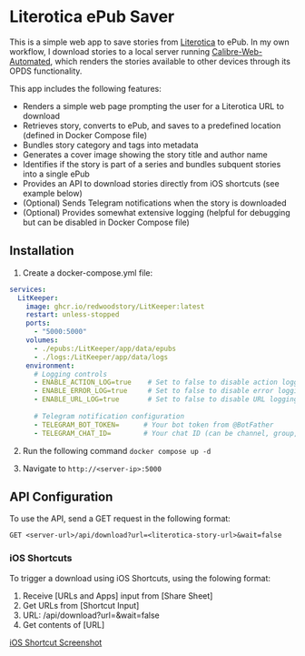 # Literotica ePub Saver

This is a simple web app to save stories from [Literotica](https://www.literotica.com) to ePub. In my own workflow, I download stories to a local server running [Calibre-Web-Automated](https://github.com/crocodilestick/Calibre-Web-Automated), which renders the stories available to other devices through its OPDS functionality.

This app includes the following features:
- Renders a simple web page prompting the user for a Literotica URL to download
- Retrieves story, converts to ePub, and saves to a predefined location (defined in Docker Compose file)
- Bundles story category and tags into metadata
- Generates a cover image showing the story title and author name
- Identifies if the story is part of a series and bundles subquent stories into a single ePub
- Provides an API to download stories directly from iOS shortcuts (see example below)
- (Optional) Sends Telegram notifications when the story is downloaded
- (Optional) Provides somewhat extensive logging (helpful for debugging but can be disabled in Docker Compose file)


## Installation

1. Create a docker-compose.yml file:
```yaml
services:
  LitKeeper:
    image: ghcr.io/redwoodstory/LitKeeper:latest
    restart: unless-stopped
    ports:
      - "5000:5000"
    volumes:
      - ./epubs:/LitKeeper/app/data/epubs
      - ./logs:/LitKeeper/app/data/logs
    environment:
      # Logging controls
      - ENABLE_ACTION_LOG=true    # Set to false to disable action logging
      - ENABLE_ERROR_LOG=true     # Set to false to disable error logging
      - ENABLE_URL_LOG=true       # Set to false to disable URL logging
      
      # Telegram notification configuration
      - TELEGRAM_BOT_TOKEN=      # Your bot token from @BotFather
      - TELEGRAM_CHAT_ID=        # Your chat ID (can be channel, group, or user ID)
```

2. Run the following command
`docker compose up -d`

3. Navigate to `http://<server-ip>:5000`


## API Configuration

To use the API, send a GET request in the following format:
```
GET <server-url>/api/download?url=<literotica-story-url>&wait=false
```

### iOS Shortcuts

To trigger a download using iOS Shortcuts, using the folowing format:
1. Receive [URLs and Apps] input from [Share Sheet]
2. Get URLs from [Shortcut Input]
3. URL: <server-url>/api/download?url=<literotica-story-url>&wait=false
4. Get contents of [URL]

[iOS Shortcut Screenshot](images/ios_shortcut_image.jpeg)